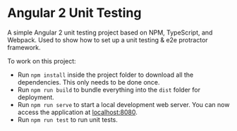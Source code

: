 # Angular 2 Unit Testing

A simple Angular 2 unit testing project based on NPM, TypeScript, and Webpack.
Used to show how to set up a unit testing & e2e protractor framework.

To work on this project:

* Run `npm install` inside the project folder to download all the dependencies. This only needs to be done once.
* Run `npm run build` to bundle everything into the `dist` folder for deployment.
* Run `npm run serve` to start a local development web server. You can now access the application at [localhost:8080](http://localhost:8080/).
* Run `npm run test` to run unit tests.
